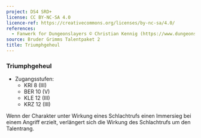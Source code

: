 ```yaml
---
project: DS4 SRD+
license: CC BY-NC-SA 4.0
licence-ref: https://creativecommons.org/licenses/by-nc-sa/4.0/
references: 
  - Fanwerk for Dungeonslayers © Christian Kennig (https://www.dungeonslayers.net/)
source: Bruder Grimms Talentpaket 2
title: Triumphgeheul
---
```


### Triumphgeheul

- Zugangsstufen:
  - KRI 8 (III)
  - BER 10 (V)
  - KLE 12 (III)
  - KRZ 12 (III)

Wenn der Charakter unter Wirkung eines Schlachtrufs einen Immersieg bei einem Angriff erzielt, verlängert sich die Wirkung des Schlachtrufs um den Talentrang.

